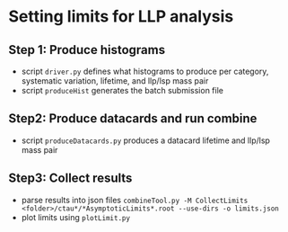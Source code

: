 # Setting limits for LLP analysis

## Step 1: Produce histograms

* script ```driver.py``` defines what histograms to produce per category, systematic variation, lifetime, and llp/lsp mass pair
* script ```produceHist``` generates the batch submission file

## Step2: Produce datacards and run combine

* script ```produceDatacards.py``` produces a datacard lifetime and llp/lsp mass pair

## Step3: Collect results

* parse results into json files ```combineTool.py -M CollectLimits <folder>/ctau*/*AsymptoticLimits*.root --use-dirs -o limits.json```
* plot limits using ```plotLimit.py```


